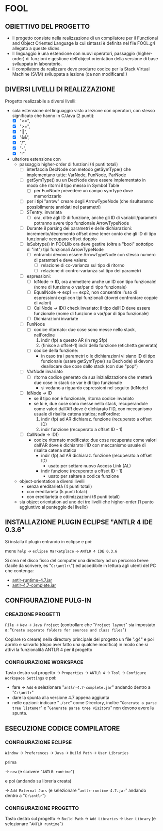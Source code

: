 # FOOL #

## OBIETTIVO DEL PROGETTO ##
* Il progetto consiste nella realizzazione di un compilatore per il Functional and Object Oriented Language la cui sintassi è definita nel file FOOL.g4 allegato a queste slides.
* Il linguaggio è una estensione con nuovi operatori, passaggio (higher-order) di funzioni e gestione dell’object orientation della versione di base sviluppata in laboratorio.
* Il compilatore da realizzare deve produrre codice per la Stack Virtual Machine (SVM) sviluppata a lezione (da non modificare!!)

## DIVERSI LIVELLI DI REALIZZAZIONE ##

Progetto realizzabile a diversi livelli:

* sola estensione del linguaggio visto a lezione con operatori, con stesso significato che hanno in C/Java (2 punti):
    - [X] "<=", 
    - [X] ">=", 
    - [X] "||", 
    - [X] "&&", 
    - [X] "/", 
    - [X] "-",
    - [X] "!"
* ulteriore estensione con
     - passaggio higher-order di funzioni (4 punti totali)
         + [ ] interfaccia DecNode con metodo getSymType() che implementano tutte: VarNode, FunNode, ParNode
         + [ ] getSymType() su un DecNode deve essere implementato in modo che ritorni il tipo messo in Symbol Table
             * [ ] per FunNode prevedere un campo symType dove memorizzarlo
         + [ ] per i tipi "arrow" creare degli ArrowTypeNode (che risulteranno possibilmente annidati nei parametri)
         + [ ] STentry: invariata
             * [ ] ora, oltre agli ID di funzione, anche gli ID di variabili/parametri potranno avere tipo funzionale ArrowTypeNode
         + [ ] Durante il parsing dei parametri e delle dichiarazioni: incremento/decremento offset deve tener conto che gli ID di tipo funzionale occupano offset doppio
         + [ ] isSubtype() in FOOLlib ora deve gestire (oltre a "bool" sottotipo di "int") tipi funzionali ArrowTypeNode
             * [ ] entrambi devono essere ArrowTypeNode con stesso numero di paramteri e deve valere:
                 - [ ] relazione di co-varianza sul tipo di ritorno
                 - [ ] relazione di contro-varianza sul tipo dei parametri
         + [ ] espressioni:
             * [ ] IdNode -> ID, ora ammettere anche un ID con tipo funzionale! (nome di funzione o var/par di tipo funzionale)
             * [ ] EqualNode -> exp1 == exp2, non consentire l'uso di espressioni expi con tipi funzionali (dovrei confrontare coppie di valori)
             * [ ] CallNode -> ID() check invariato: il tipo dell’ID deve essere funzionale (nome di funzione o var/par di tipo funzionale)
             * [ ] Dichiarazioni invariate
         + [ ] FunNode
             * [ ] codice ritornato: due cose sono messe nello stack, nell'ordine
                 1. indir (fp) a questo AR (in reg $fp)
                 2. (finisce a offset-1) indir della funzione (etichetta generata)
             * [ ] codice della funzione:
                 - in caso tra i parametri o le dichiarazioni vi siano ID di tipo funzionale (usare getSymType() su DecNode) si devono deallocare due cose dallo stack (con due "pop")
         + [ ] VarNode invariato
             * [ ] ritorna codice generato da sua inizializzazione che metterà due cose in stack se var è di tipo funzionale
                 - si vedano a riguardo espressioni nel seguito (IdNode)
         + [ ] IdNode -> ID
             * se il tipo non è funzionale, ritorna codice invariato
             * se lo è, due cose sono messe nello stack, recuperandole come valori dall'AR dove è dichiarato l'ID, con meccanismo usuale di risalita catena statica; nell'ordine:
                 1. indir (fp) ad AR dichiaraz. funzione (recuperato a offset ID)
                 2. indir funzione (recuperato a offset ID - 1)
         + [ ] CallNode -> ID()
             * codice ritornato modificato: due cose recuperate come valori dall'AR dove è dichiarato l'ID con meccanismo usuale di risalita catena statica
                 - indir (fp) ad AR dichiaraz. funzione (recuperato a offset ID)
                     + usato per settare nuovo Access Link (AL)
                 - indir funzione (recuperato a offset ID - 1)
                     + usato per saltare a codice funzione
     - object-orientation a diversi livelli
         + senza ereditarietà (4 punti totali)
         + con ereditarietà (5 punti totali)
         + con ereditarietà e ottimizzazioni (6 punti totali)
     - sia object orientation ad uno dei tre livelli che higher-order (1 punto aggiuntivo al punteggio del livello)

## INSTALLAZIONE PLUGIN ECLIPSE "ANTLR 4 IDE 0.3.6" ##

Si installa il plugin entrando in eclipse e poi:

menu ``help`` -> ``eclipse Marketplace`` -> ``ANTLR 4 IDE 0.3.6``

Si crea nel disco fisso del computer una directory ad un percorso breve (facile da scrivere, es "``C:\antlr\``") ed accedibile in lettura agli utenti del PC che contenga:

* [antlr-runtime-4.7.jar](http://www.antlr.org/download/antlr-runtime-4.7.jar)
* [antlr-4.7-complete.jar](http://www.antlr.org/download/antlr-4.7-complete.jar)

## CONFIGURAZIONE PULG-IN ##

### CREAZIONE PROGETTI ###

``File`` -> ``New`` -> ``Java Project`` (controllare che "``Project layout``" sia impostato a: "``Create separate folders for sources and class files``")

Copiare (o creare) nella directory principale del progetto un file ".g4" e poi aprirlo e salvarlo (dopo aver fatto una qualche modifica) in modo che si attivi la funzionalità ANTLR 4 per il progetto 

### CONFIGURAZIONE WORKSPACE ###

Tasto destro sul progetto -> ``Properties`` -> ``ANTLR 4`` -> ``Tool`` -> ``Configure Workspace Settings`` e poi:
* fare -> ``Add`` e selezionare "``antlr-4.7-complete.jar``" andando dentro a "``C:\antlr``"
* dare la spunta alla versione 4.7 appena aggiunta
* nelle opzioni: indicare "``./src``" come Directory, inoltre "``Generate a parse tree listener``" e "``Generate parse tree visitors``" non devono avere la spunta.

## ESECUZIONE CODICE COMPILATORE ##

### CONFIGURAZIONE ECLIPSE ###

``Window`` -> ``Preferences`` -> ``Java`` -> ``Build Path`` -> ``User Libraries``

prima

-> ``new`` (e scrivere "``ANTLR runtime``")

e poi (andando su libreria creata)

-> ``Add External Jars`` (e selezionare "``antlr-runtime-4.7.jar``" andando dentro a "``C:\antlr``")

### CONFIGURAZIONE PROGETTO ###

Tasto destro sul progetto -> ``Build Path`` -> ``Add Libraries`` -> ``User Library`` (e selezionare "``ANTLR runtime``")
